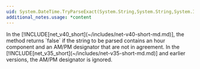 ```yaml
---
uid: System.DateTime.TryParseExact(System.String,System.String,System.IFormatProvider,System.Globalization.DateTimeStyles,System.DateTime@)
additional_notes.usage: *content
---
```


<p>In the [!INCLUDE[net_v40_short](~/includes/net-v40-short-md.md)], the <xref href="System.DateTime.TryParseExact*"></xref> method returns `false` if the string to be parsed contains an hour component and an AM/PM designator that are not in agreement. In the [!INCLUDE[net_v35_short](~/includes/net-v35-short-md.md)] and earlier versions, the AM/PM designator is ignored.</p>


